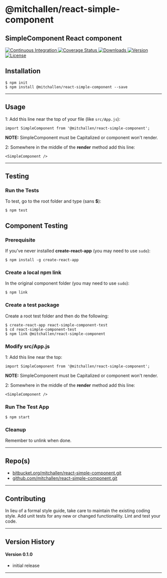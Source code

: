 @mitchallen/react-simple-component
==
SimpleComponent React component 
--

<p align="left">
  <a href="https://travis-ci.org/mitchallen/react-simple-component">
    <img src="https://img.shields.io/travis/mitchallen/react-simple-component.svg?style=flat-square" alt="Continuous Integration">
  </a>
  <a href="https://codecov.io/gh/mitchallen/react-simple-component">
    <img src="https://codecov.io/gh/mitchallen/react-simple-component/branch/master/graph/badge.svg" alt="Coverage Status">
  </a>
  <a href="https://npmjs.org/package/@mitchallen/react-simple-component">
    <img src="http://img.shields.io/npm/dt/@mitchallen/react-simple-component.svg?style=flat-square" alt="Downloads">
  </a>
  <a href="https://npmjs.org/package/@mitchallen/react-simple-component">
    <img src="http://img.shields.io/npm/v/@mitchallen/react-simple-component.svg?style=flat-square" alt="Version">
  </a>
  <a href="https://npmjs.com/package/@mitchallen/react-simple-component">
    <img src="https://img.shields.io/github/license/mitchallen/react-simple-component.svg" alt="License"></a>
  </a>
</p>

## Installation

    $ npm init
    $ npm install @mitchallen/react-simple-component --save
  
* * *

## Usage

1: Add this line near the top of your file (like ```src/App.js```):

```
import SimpleComponent from '@mitchallen/react-simple-component';
```

__NOTE:__ SimpleComponent must be Capitalized or component won't render.

2: Somewhere in the middle of the __render__ method add this line:

```
<SimpleComponent />
```


* * *

## Testing

### Run the Tests

To test, go to the root folder and type (sans __$__):

    $ npm test
    
## Component Testing

### Prerequisite

If you've never installed __create-react-app__ (you may need to use ```sudo```):

```
$ npm install -g create-react-app
```

### Create a local npm link

In the original component folder (you may need to use ```sudo```):

```
$ npm link
```

### Create a test package

Create a root test folder and then do the following:

```
$ create-react-app react-simple-component-test
$ cd react-simple-component-test
$ npm link @mitchallen/react-simple-component
```

### Modify src/App.js

1: Add this line near the top:

```
import SimpleComponent from '@mitchallen/react-simple-component';
```

__NOTE:__ SimpleComponent must be Capitalized or component won't render.

2: Somewhere in the middle of the __render__ method add this line:

```
<SimpleComponent />
```

### Run The Test App

```
$ npm start
```

### Cleanup

Remember to unlink when done.
   
* * *
 
## Repo(s)

* [bitbucket.org/mitchallen/react-simple-component.git](https://bitbucket.org/mitchallen/react-simple-component.git)
* [github.com/mitchallen/react-simple-component.git](https://github.com/mitchallen/react-simple-component.git)

* * *

## Contributing

In lieu of a formal style guide, take care to maintain the existing coding style.
Add unit tests for any new or changed functionality. Lint and test your code.

* * *

## Version History

#### Version 0.1.0 

* initial release

* * *